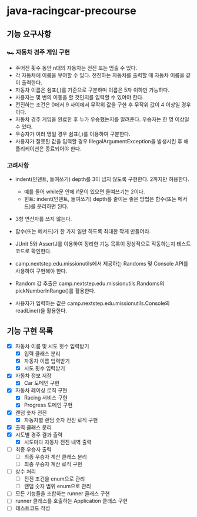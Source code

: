 # java-racingcar-precourse

## 기능 요구사항
### 🏎 자동차 경주 게임 구현

- 주어진 횟수 동안 n대의 자동차는 전진 또는 멈출 수 있다.
- 각 자동차에 이름을 부여할 수 있다. 전진하는 자동차를 출력할 때 자동차 이름을 같이 출력한다.
- 자동차 이름은 쉼표(,)를 기준으로 구분하며 이름은 5자 이하만 가능하다.
- 사용자는 몇 번의 이동을 할 것인지를 입력할 수 있어야 한다.
- 전진하는 조건은 0에서 9 사이에서 무작위 값을 구한 후 무작위 값이 4 이상일 경우이다.
- 자동차 경주 게임을 완료한 후 누가 우승했는지를 알려준다. 우승자는 한 명 이상일 수 있다.
- 우승자가 여러 명일 경우 쉼표(,)를 이용하여 구분한다.
- 사용자가 잘못된 값을 입력할 경우 IllegalArgumentException을 발생시킨 후 애플리케이션은 종료되어야 한다.

### 고려사항
- indent(인덴트, 들여쓰기) depth를 3이 넘지 않도록 구현한다. 2까지만 허용한다.
  - 예를 들어 while문 안에 if문이 있으면 들여쓰기는 2이다.
  - 힌트: indent(인덴트, 들여쓰기) depth를 줄이는 좋은 방법은 함수(또는 메서드)를 분리하면 된다.
- 3항 연산자를 쓰지 않는다.
- 함수(또는 메서드)가 한 가지 일만 하도록 최대한 작게 만들어라.
- JUnit 5와 AssertJ를 이용하여 정리한 기능 목록이 정상적으로 작동하는지 테스트 코드로 확인한다.

- camp.nextstep.edu.missionutils에서 제공하는 Randoms 및 Console API를 사용하여 구현해야 한다.
- Random 값 추출은 camp.nextstep.edu.missionutils.Randoms의 pickNumberInRange()를 활용한다.
- 사용자가 입력하는 값은 camp.nextstep.edu.missionutils.Console의 readLine()을 활용한다.

## 기능 구현 목록

- [x] 자동차 이름 및 시도 횟수 입력받기
  - [x] 입력 클래스 분리
  - [x] 자동차 이름 입력받기
  - [x] 시도 횟수 입력받기
- [x] 자동차 정보 저장
  - [x] Car 도메인 구현
- [x] 자동차 레이싱 로직 구현
  - [x] Racing 서비스 구현
  - [x] Progress 도메인 구현
- [x] 랜덤 숫자 전진
  - [x] 자동차별 랜덤 숫자 전진 로직 구현
- [x] 출력 클래스 분리
- [x] 시도별 경주 결과 출력
  - [x] 시도마다 자동차 전진 내역 출력
- [ ] 최종 우승자 출력
  - [ ] 최종 우승자 계산 클래스 분리
  - [ ] 최종 우승자 계산 로직 구현
- [ ] 상수 처리
  - [ ] 전진 조건을 enum으로 관리
  - [ ] 랜덤 숫자 범위 enum으로 관리
- [ ] 모든 기능들을 조합하는 runner 클래스 구현
- [ ] runner 클래스를 호출하는 Application 클래스 구현
- [ ] 테스트코드 작성
